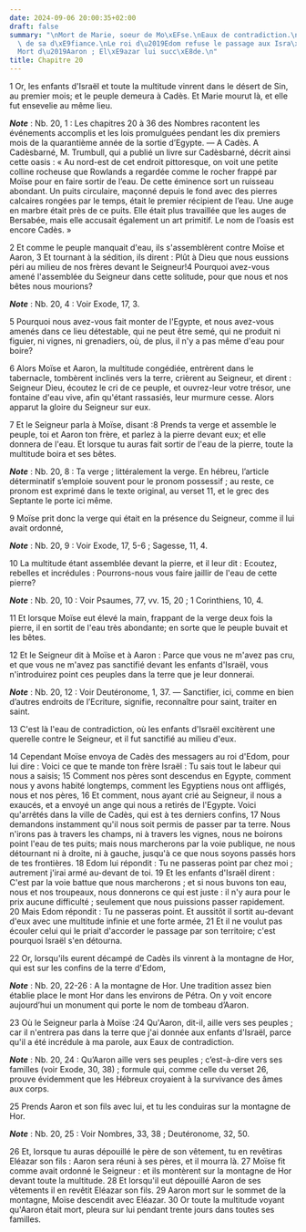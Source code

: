 ```yaml
---
date: 2024-09-06 20:00:35+02:00
draft: false
summary: "\nMort de Marie, soeur de Mo\xEFse.\nEaux de contradiction.\nMo\xEFse repris\
  \ de sa d\xE9fiance.\nLe roi d\u2019Edom refuse le passage aux Isra\xE9lites.\n\
  Mort d\u2019Aaron ; El\xE9azar lui succ\xE8de.\n"
title: Chapitre 20
---
```





1 Or, les enfants d'Israël et toute la multitude vinrent dans le désert de Sin, au premier mois; et le peuple demeura à Cadès. Et Marie mourut là, et elle fut ensevelie au même lieu.

***Note*** :  Nb. 20, 1 : Les chapitres 20 à 36 des Nombres racontent les événements accomplis et les lois promulguées pendant les dix premiers mois de la quarantième année de la sortie d’Egypte. ― A Cadès. A Cadèsbarné, M. Trumbull, qui a publié un livre sur Cadèsbarné, décrit ainsi cette oasis : « Au nord-est de cet endroit pittoresque, on voit une petite colline rocheuse que Rowlands a regardée comme le rocher frappé par Moïse pour en faire sortir de l’eau. De cette éminence sort un ruisseau abondant. Un puits circulaire, maçonné depuis le fond avec des pierres calcaires rongées par le temps, était le premier récipient de l’eau. Une auge en marbre était près de ce puits. Elle était plus travaillée que les auges de Bersabée, mais elle accusait également un art primitif. Le nom de l’oasis est encore Cadès. »


2 Et comme le peuple manquait d'eau, ils s'assemblèrent contre Moïse et Aaron, 3 Et tournant à la sédition, ils dirent : Plût à Dieu que nous eussions péri au milieu de nos frères devant le Seigneur!4 Pourquoi avez-vous amené l'assemblée du Seigneur dans cette solitude, pour que nous et nos bêtes nous mourions?

***Note*** :  Nb. 20, 4 : Voir Exode, 17, 3.

5 Pourquoi nous avez-vous fait monter de l'Egypte, et nous avez-vous amenés dans ce lieu détestable, qui ne peut être semé, qui ne produit ni figuier, ni vignes, ni grenadiers, où, de plus, il n'y a pas même d'eau pour boire?


6 Alors Moïse et Aaron, la multitude congédiée, entrèrent dans le tabernacle, tombèrent inclinés vers la terre, crièrent au Seigneur, et dirent : Seigneur Dieu, écoutez le cri de ce peuple, et ouvrez-leur votre trésor, une fontaine d'eau vive, afin qu'étant rassasiés, leur murmure cesse. Alors apparut la gloire du Seigneur sur eux.


7 Et le Seigneur parla à Moïse, disant :8 Prends ta verge et assemble le peuple, toi et Aaron ton frère, et parlez à la pierre devant eux; et elle donnera de l'eau. Et lorsque tu auras fait sortir de l'eau de la pierre, toute la multitude boira et ses bêtes.

***Note*** :  Nb. 20, 8 : Ta verge ; littéralement la verge. En hébreu, l’article déterminatif s’emploie souvent pour le pronom possessif ; au reste, ce pronom est exprimé dans le texte original, au verset 11, et le grec des Septante le porte ici même.

9 Moïse prit donc la verge qui était en la présence du Seigneur, comme il lui avait ordonné,

***Note*** :  Nb. 20, 9 : Voir Exode, 17, 5-6 ; Sagesse, 11, 4.

10 La multitude étant assemblée devant la pierre, et il leur dit : Ecoutez, rebelles et incrédules : Pourrons-nous vous faire jaillir de l'eau de cette pierre?

***Note*** :  Nb. 20, 10 : Voir Psaumes, 77, vv. 15, 20 ; 1 Corinthiens, 10, 4.

11 Et lorsque Moïse eut élevé la main, frappant de la verge deux fois la pierre, il en sortit de l'eau très abondante; en sorte que le peuple buvait et les bêtes.


12 Et le Seigneur dit à Moïse et à Aaron : Parce que vous ne m'avez pas cru, et que vous ne m'avez pas sanctifié devant les enfants d'Israël, vous n'introduirez point ces peuples dans la terre que je leur donnerai.

***Note*** :  Nb. 20, 12 : Voir Deutéronome, 1, 37. ― Sanctifier, ici, comme en bien d’autres endroits de l’Ecriture, signifie, reconnaître pour saint, traiter en saint.


13 C'est là l'eau de contradiction, où les enfants d'Israël excitèrent une querelle contre le Seigneur, et il fut sanctifié au milieu d'eux.


14 Cependant Moïse envoya de Cadès des messagers au roi d'Edom, pour lui dire : Voici ce que te mande ton frère Israël : Tu sais tout le labeur qui nous a saisis; 15 Comment nos pères sont descendus en Egypte, comment nous y avons habité longtemps, comment les Egyptiens nous ont affligés, nous et nos pères, 16 Et comment, nous ayant crié au Seigneur, il nous a exaucés, et a envoyé un ange qui nous a retirés de l'Egypte. Voici qu'arrêtés dans la ville de Cadès, qui est à tes derniers confins, 17 Nous demandons instamment qu'il nous soit permis de passer par ta terre. Nous n'irons pas à travers les champs, ni à travers les vignes, nous ne boirons point l'eau de tes puits; mais nous marcherons par la voie publique, ne nous détournant ni à droite, ni à gauche, jusqu'à ce que nous soyons passés hors de tes frontières. 18 Edom lui répondit : Tu ne passeras point par chez moi ; autrement j'irai armé au-devant de toi. 19 Et les enfants d'Israël dirent : C'est par la voie battue que nous marcherons ; et si nous buvons ton
eau, nous et nos troupeaux, nous donnerons ce qui est juste : il n'y aura pour le prix aucune difficulté ; seulement que nous puissions passer rapidement. 20 Mais Edom répondit : Tu ne passeras point. Et aussitôt il sortit au-devant d'eux avec une multitude infinie et une forte armée, 21 Et il ne voulut pas écouler celui qui le priait d'accorder le passage par son territoire; c'est pourquoi Israël s'en détourna.


22 Or, lorsqu'ils eurent décampé de Cadès ils vinrent à la montagne de Hor, qui est sur les confins de la terre d'Edom,

***Note*** :  Nb. 20, 22-26 : A la montagne de Hor. Une tradition assez bien établie place le mont Hor dans les environs de Pétra. On y voit encore aujourd’hui un monument qui porte le nom de tombeau d’Aaron.

23 Où le Seigneur parla à Moïse :24 Qu'Aaron, dit-il, aille vers ses peuples ; car il n'entrera pas dans la terre que j'ai donnée aux enfants d'Israël, parce qu'il a été incrédule à ma parole, aux Eaux de contradiction.

***Note*** :  Nb. 20, 24 : Qu’Aaron aille vers ses peuples ; c’est-à-dire vers ses familles (voir Exode, 30, 38) ; formule qui, comme celle du verset 26, prouve évidemment que les Hébreux croyaient à la survivance des âmes aux corps.

25 Prends Aaron et son fils avec lui, et tu les conduiras sur la montagne de Hor.

***Note*** :  Nb. 20, 25 : Voir Nombres, 33, 38 ; Deutéronome, 32, 50.

26 Et, lorsque tu auras dépouillé le père de son vêtement, tu en revêtiras Eléazar son fils : Aaron sera réuni à ses pères, et il mourra là. 27 Moïse fit comme avait ordonné le Seigneur : et ils montèrent sur la montagne de Hor devant toute la multitude. 28 Et lorsqu'il eut dépouillé Aaron de ses vêtements il en revêtit Eléazar son fils. 29 Aaron mort sur le sommet de la montagne, Moïse descendit avec Eléazar. 30 Or toute la multitude voyant qu'Aaron était mort, pleura sur lui pendant trente jours dans toutes ses familles.

